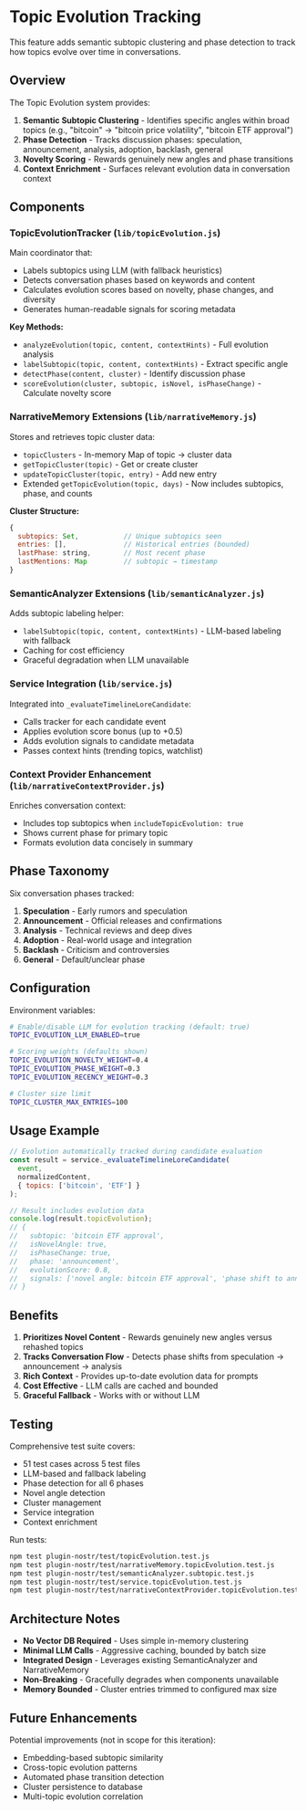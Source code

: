 # Topic Evolution Tracking

This feature adds semantic subtopic clustering and phase detection to track how topics evolve over time in conversations.

## Overview

The Topic Evolution system provides:

1. **Semantic Subtopic Clustering** - Identifies specific angles within broad topics (e.g., "bitcoin" → "bitcoin price volatility", "bitcoin ETF approval")
2. **Phase Detection** - Tracks discussion phases: speculation, announcement, analysis, adoption, backlash, general
3. **Novelty Scoring** - Rewards genuinely new angles and phase transitions
4. **Context Enrichment** - Surfaces relevant evolution data in conversation context

## Components

### TopicEvolutionTracker (`lib/topicEvolution.js`)

Main coordinator that:
- Labels subtopics using LLM (with fallback heuristics)
- Detects conversation phases based on keywords and content
- Calculates evolution scores based on novelty, phase changes, and diversity
- Generates human-readable signals for scoring metadata

**Key Methods:**
- `analyzeEvolution(topic, content, contextHints)` - Full evolution analysis
- `labelSubtopic(topic, content, contextHints)` - Extract specific angle
- `detectPhase(content, cluster)` - Identify discussion phase
- `scoreEvolution(cluster, subtopic, isNovel, isPhaseChange)` - Calculate novelty score

### NarrativeMemory Extensions (`lib/narrativeMemory.js`)

Stores and retrieves topic cluster data:
- `topicClusters` - In-memory Map of topic → cluster data
- `getTopicCluster(topic)` - Get or create cluster
- `updateTopicCluster(topic, entry)` - Add new entry
- Extended `getTopicEvolution(topic, days)` - Now includes subtopics, phase, and counts

**Cluster Structure:**
```javascript
{
  subtopics: Set,           // Unique subtopics seen
  entries: [],              // Historical entries (bounded)
  lastPhase: string,        // Most recent phase
  lastMentions: Map         // subtopic → timestamp
}
```

### SemanticAnalyzer Extensions (`lib/semanticAnalyzer.js`)

Adds subtopic labeling helper:
- `labelSubtopic(topic, content, contextHints)` - LLM-based labeling with fallback
- Caching for cost efficiency
- Graceful degradation when LLM unavailable

### Service Integration (`lib/service.js`)

Integrated into `_evaluateTimelineLoreCandidate`:
- Calls tracker for each candidate event
- Applies evolution score bonus (up to +0.5)
- Adds evolution signals to candidate metadata
- Passes context hints (trending topics, watchlist)

### Context Provider Enhancement (`lib/narrativeContextProvider.js`)

Enriches conversation context:
- Includes top subtopics when `includeTopicEvolution: true`
- Shows current phase for primary topic
- Formats evolution data concisely in summary

## Phase Taxonomy

Six conversation phases tracked:

1. **Speculation** - Early rumors and speculation
2. **Announcement** - Official releases and confirmations
3. **Analysis** - Technical reviews and deep dives
4. **Adoption** - Real-world usage and integration
5. **Backlash** - Criticism and controversies
6. **General** - Default/unclear phase

## Configuration

Environment variables:

```bash
# Enable/disable LLM for evolution tracking (default: true)
TOPIC_EVOLUTION_LLM_ENABLED=true

# Scoring weights (defaults shown)
TOPIC_EVOLUTION_NOVELTY_WEIGHT=0.4
TOPIC_EVOLUTION_PHASE_WEIGHT=0.3
TOPIC_EVOLUTION_RECENCY_WEIGHT=0.3

# Cluster size limit
TOPIC_CLUSTER_MAX_ENTRIES=100
```

## Usage Example

```javascript
// Evolution automatically tracked during candidate evaluation
const result = service._evaluateTimelineLoreCandidate(
  event,
  normalizedContent,
  { topics: ['bitcoin', 'ETF'] }
);

// Result includes evolution data
console.log(result.topicEvolution);
// {
//   subtopic: 'bitcoin ETF approval',
//   isNovelAngle: true,
//   isPhaseChange: true,
//   phase: 'announcement',
//   evolutionScore: 0.8,
//   signals: ['novel angle: bitcoin ETF approval', 'phase shift to announcement']
// }
```

## Benefits

1. **Prioritizes Novel Content** - Rewards genuinely new angles versus rehashed topics
2. **Tracks Conversation Flow** - Detects phase shifts from speculation → announcement → analysis
3. **Rich Context** - Provides up-to-date evolution data for prompts
4. **Cost Effective** - LLM calls are cached and bounded
5. **Graceful Fallback** - Works with or without LLM

## Testing

Comprehensive test suite covers:
- 51 test cases across 5 test files
- LLM-based and fallback labeling
- Phase detection for all 6 phases
- Novel angle detection
- Cluster management
- Service integration
- Context enrichment

Run tests:
```bash
npm test plugin-nostr/test/topicEvolution.test.js
npm test plugin-nostr/test/narrativeMemory.topicEvolution.test.js
npm test plugin-nostr/test/semanticAnalyzer.subtopic.test.js
npm test plugin-nostr/test/service.topicEvolution.test.js
npm test plugin-nostr/test/narrativeContextProvider.topicEvolution.test.js
```

## Architecture Notes

- **No Vector DB Required** - Uses simple in-memory clustering
- **Minimal LLM Calls** - Aggressive caching, bounded by batch size
- **Integrated Design** - Leverages existing SemanticAnalyzer and NarrativeMemory
- **Non-Breaking** - Gracefully degrades when components unavailable
- **Memory Bounded** - Cluster entries trimmed to configured max size

## Future Enhancements

Potential improvements (not in scope for this iteration):
- Embedding-based subtopic similarity
- Cross-topic evolution patterns
- Automated phase transition detection
- Cluster persistence to database
- Multi-topic evolution correlation
